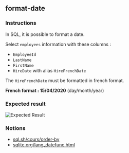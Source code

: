 ## format-date

### Instructions

In SQL, it is possible to format a date.

Select `employees` information with these columns :

- `EmployeeId`
- `LastName`
- `FirstName`
- `HireDate` with alias `HireFrenchDate`

The `HireFrenchDate` must be formatted in french format.

**French format : 15/04/2020** (day/month/year)

### Expected result

![Expected Result](https://thomaslenaour.github.io/ytrack/subjects/format-date/expected.png)

### Notions

- [sql.sh/cours/order-by](https://sql.sh/cours/order-by)
- [sqlite.org/lang_datefunc.html](https://sqlite.org/lang_datefunc.html)
